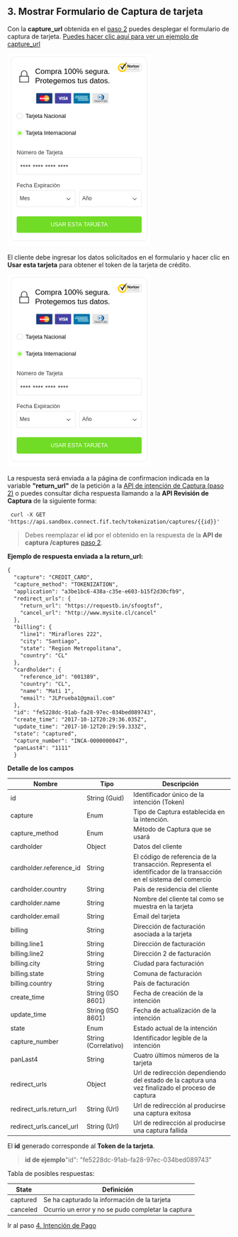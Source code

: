 ## 3. Mostrar Formulario de Captura de tarjeta

Con la **capture_url** obtenida en el [paso 2](crear-intencion-captura.md) puedes desplegar el formulario de captura de tarjeta. [Puedes hacer clic aquí para ver un ejemplo de capture_url](https://api.sandbox.connect.fif.tech/tokenization/captures/gateways/credit/card/42743d48-7699-0d00-ef45-a68c587e662d/capture)

![Ejemplo de ventana Formulario](images/captura-tarjeta-1.png)

El cliente debe ingresar los datos solicitados en el formulario y hacer clic en **Usar esta tarjeta** para obtener el token de la tarjeta de crédito.

![Ejemplo datos a ingresar](images/captura-tarjeta-1.png)

La respuesta será enviada a la página de confirmacion indicada en la variable **"return_url"** de la petición a la [API de intención de Captura (paso 2)](crear-intencion-captura.md) o puedes consultar dicha respuesta llamando a la **API Revisión de Captura** de la siguiente forma:

```
 curl -X GET 'https://api.sandbox.connect.fif.tech/tokenization/captures/{{id}}'
```

> Debes reemplazar el **id** por el obtenido en la respuesta de la **API de captura /captures** [paso 2](crear-intencion-captura.md).

**Ejemplo de respuesta enviada a la return_url:**

```
{
  "capture": "CREDIT_CARD",
  "capture_method": "TOKENIZATION",
  "application": "a3be1bc6-438a-c35e-e603-b15f2d30cfb9",
  "redirect_urls": {
    "return_url": "https://requestb.in/sfoogtsf",
    "cancel_url": "http://www.mysite.cl/cancel"
  },
  "billing": {
    "line1": "Miraflores 222",
    "city": "Santiago",
    "state": "Region Metropolitana",
    "country": "CL"
  },
  "cardholder": {
    "reference_id": "001389",
    "country": "CL",
    "name": "Mati 1",
    "email": "JLPrueba1@gmail.com"
  },
  "id": "fe5228dc-91ab-fa28-97ec-034bed089743",
  "create_time": "2017-10-12T20:29:36.035Z",
  "update_time": "2017-10-12T20:29:59.333Z",
  "state": "captured",
  "capture_number": "INCA-0000000047",
  "panLast4": "1111"
  }
```

**Detalle de los campos**

| Nombre        | Tipo            | Descripción  |
| ------------- | --------------- | ------------ |
| id            | String (Guid)   | Identificador único de la intención (Token)             |
| capture       | Enum          | Tipo de Captura establecida en la intención.             |
| capture_method| Enum           | Método de Captura que se usará   |
| cardholder | Object        | Datos del cliente |
| cardholder.reference_id | String        | El código de referencia de la transacción. Representa el identificador de la transacción en el sistema del comercio |
| cardholder.country | String       | País de residencia del cliente |
| cardholder.name | String      | Nombre del cliente tal como se muestra en la tarjeta |
| cardholder.email | String      | Email del tarjeta  |
| billing | String      | Dirección de facturación asociada a la tarjeta  |
| billing.line1 | String      | Dirección de facturación |
| billing.line2 | String      | Dirección 2 de facturación |
| billing.city | String      | Ciudad para facturación |
| billing.state | String      | Comuna de facturación |
| billing.country | String     | País de facturación|
| create_time | String (ISO 8601) | Fecha de creación de la intención |
| update_time | String (ISO 8601) | Fecha de actualización de la intención |
| state | Enum  | Estado actual de la intención |
| capture_number | String (Correlativo) | Identificador legible de la intención |
| panLast4      | String | Cuatro últimos números de la tarjeta |
| redirect_urls | Object      | Url de redirección dependiendo del estado de la captura una vez finalizado el proceso de captura |
| redirect_urls.return_url | String (Url)      | Url de redirección al producirse una captura exitosa |
| redirect_urls.cancel_url | String (Url)      | Url de redirección al producirse una captura fallida |


El **id** generado corresponde al **Token de la tarjeta**.

> **id de ejemplo**"id": "fe5228dc-91ab-fa28-97ec-034bed089743"

Tabla de posibles respuestas:

| State    | Definición                               |
| -------- | ---------------------------------------- |
| captured | Se ha capturado la información de la tarjeta |
| canceled | Ocurrio un error y no se pudo completar la captura |

Ir al paso [4. Intención de Pago](intencion-de-pago.md)

